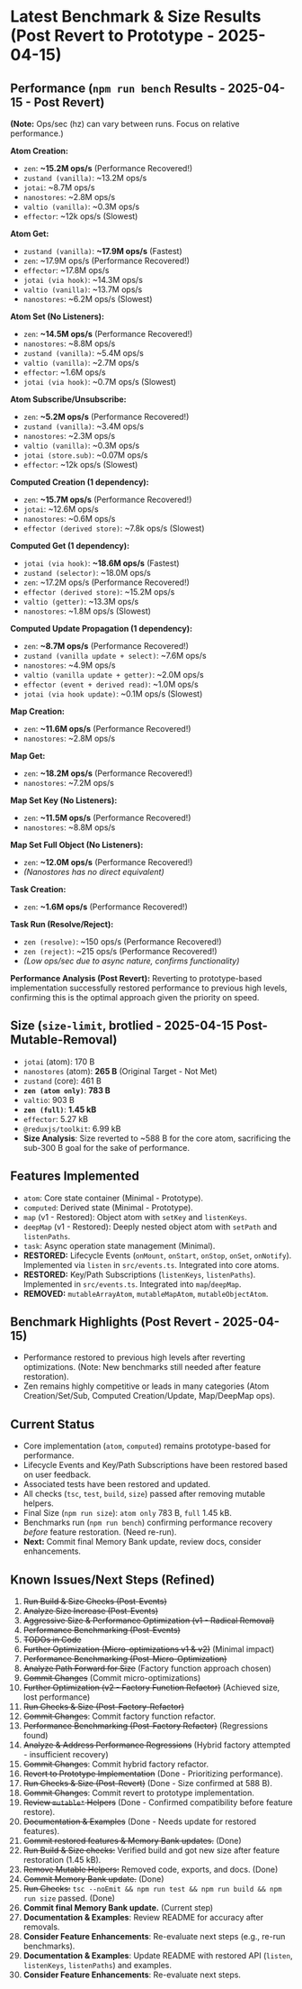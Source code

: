 # Latest Benchmark & Size Results (Post Revert to Prototype - 2025-04-15)

## Performance (`npm run bench` Results - 2025-04-15 - Post Revert)

**(Note:** Ops/sec (hz) can vary between runs. Focus on relative performance.)

**Atom Creation:**
- `zen`: **~15.2M ops/s** (Performance Recovered!)
- `zustand (vanilla)`: ~13.2M ops/s
- `jotai`: ~8.7M ops/s
- `nanostores`: ~2.8M ops/s
- `valtio (vanilla)`: ~0.3M ops/s
- `effector`: ~12k ops/s (Slowest)

**Atom Get:**
- `zustand (vanilla)`: **~17.9M ops/s** (Fastest)
- `zen`: ~17.9M ops/s (Performance Recovered!)
- `effector`: ~17.8M ops/s
- `jotai (via hook)`: ~14.3M ops/s
- `valtio (vanilla)`: ~13.7M ops/s
- `nanostores`: ~6.2M ops/s (Slowest)

**Atom Set (No Listeners):**
- `zen`: **~14.5M ops/s** (Performance Recovered!)
- `nanostores`: ~8.8M ops/s
- `zustand (vanilla)`: ~5.4M ops/s
- `valtio (vanilla)`: ~2.7M ops/s
- `effector`: ~1.6M ops/s
- `jotai (via hook)`: ~0.7M ops/s (Slowest)

**Atom Subscribe/Unsubscribe:**
- `zen`: **~5.2M ops/s** (Performance Recovered!)
- `zustand (vanilla)`: ~3.4M ops/s
- `nanostores`: ~2.3M ops/s
- `valtio (vanilla)`: ~0.3M ops/s
- `jotai (store.sub)`: ~0.07M ops/s
- `effector`: ~12k ops/s (Slowest)

**Computed Creation (1 dependency):**
- `zen`: **~15.7M ops/s** (Performance Recovered!)
- `jotai`: ~12.6M ops/s
- `nanostores`: ~0.6M ops/s
- `effector (derived store)`: ~7.8k ops/s (Slowest)

**Computed Get (1 dependency):**
- `jotai (via hook)`: **~18.6M ops/s** (Fastest)
- `zustand (selector)`: ~18.0M ops/s
- `zen`: ~17.2M ops/s (Performance Recovered!)
- `effector (derived store)`: ~15.2M ops/s
- `valtio (getter)`: ~13.3M ops/s
- `nanostores`: ~1.8M ops/s (Slowest)

**Computed Update Propagation (1 dependency):**
- `zen`: **~8.7M ops/s** (Performance Recovered!)
- `zustand (vanilla update + select)`: ~7.6M ops/s
- `nanostores`: ~4.9M ops/s
- `valtio (vanilla update + getter)`: ~2.0M ops/s
- `effector (event + derived read)`: ~1.0M ops/s
- `jotai (via hook update)`: ~0.1M ops/s (Slowest)

**Map Creation:**
- `zen`: **~11.6M ops/s** (Performance Recovered!)
- `nanostores`: ~2.8M ops/s

**Map Get:**
- `zen`: **~18.2M ops/s** (Performance Recovered!)
- `nanostores`: ~7.2M ops/s

**Map Set Key (No Listeners):**
- `zen`: **~11.5M ops/s** (Performance Recovered!)
- `nanostores`: ~8.8M ops/s

**Map Set Full Object (No Listeners):**
- `zen`: **~12.0M ops/s** (Performance Recovered!)
- *(Nanostores has no direct equivalent)*

**Task Creation:**
- `zen`: **~1.6M ops/s** (Performance Recovered!)

**Task Run (Resolve/Reject):**
- `zen (resolve)`: ~150 ops/s (Performance Recovered!)
- `zen (reject)`: ~215 ops/s (Performance Recovered!)
- *(Low ops/sec due to async nature, confirms functionality)*

**Performance Analysis (Post Revert):** Reverting to prototype-based implementation successfully restored performance to previous high levels, confirming this is the optimal approach given the priority on speed.

## Size (`size-limit`, brotlied - 2025-04-15 Post-Mutable-Removal)
- `jotai` (atom): 170 B
- `nanostores` (atom): **265 B** (Original Target - Not Met)
- `zustand` (core): 461 B
- **`zen (atom only)`**: **783 B**
- `valtio`: 903 B
- **`zen (full)`**: **1.45 kB**
- `effector`: 5.27 kB
- `@reduxjs/toolkit`: 6.99 kB
- **Size Analysis**: Size reverted to ~588 B for the core atom, sacrificing the sub-300 B goal for the sake of performance.

## Features Implemented
- `atom`: Core state container (Minimal - Prototype).
- `computed`: Derived state (Minimal - Prototype).
- `map` (v1 - Restored): Object atom with `setKey` and `listenKeys`.
- `deepMap` (v1 - Restored): Deeply nested object atom with `setPath` and `listenPaths`.
- `task`: Async operation state management (Minimal).
- **RESTORED:** Lifecycle Events (`onMount`, `onStart`, `onStop`, `onSet`, `onNotify`). Implemented via `listen` in `src/events.ts`. Integrated into core atoms.
- **RESTORED:** Key/Path Subscriptions (`listenKeys`, `listenPaths`). Implemented in `src/events.ts`. Integrated into `map`/`deepMap`.
- **REMOVED:** `mutableArrayAtom`, `mutableMapAtom`, `mutableObjectAtom`.

## Benchmark Highlights (Post Revert - 2025-04-15)
- Performance restored to previous high levels after reverting optimizations. (Note: New benchmarks still needed after feature restoration).
- Zen remains highly competitive or leads in many categories (Atom Creation/Set/Sub, Computed Creation/Update, Map/DeepMap ops).

## Current Status
- Core implementation (`atom`, `computed`) remains prototype-based for performance.
- Lifecycle Events and Key/Path Subscriptions have been restored based on user feedback.
- Associated tests have been restored and updated.
- All checks (`tsc`, `test`, `build`, `size`) passed after removing mutable helpers.
- Final Size (`npm run size`): `atom only` 783 B, `full` 1.45 kB.
- Benchmarks run (`npm run bench`) confirming performance recovery *before* feature restoration. (Need re-run).
- **Next:** Commit final Memory Bank update, review docs, consider enhancements.

## Known Issues/Next Steps (Refined)
1.  ~~Run Build & Size Checks (Post-Events)~~
2.  ~~Analyze Size Increase (Post-Events)~~
3.  ~~Aggressive Size & Performance Optimization (v1 - Radical Removal)~~
4.  ~~Performance Benchmarking (Post-Events)~~
5.  ~~TODOs in Code~~
6.  ~~Further Optimization (Micro-optimizations v1 & v2)~~ (Minimal impact)
7.  ~~Performance Benchmarking (Post-Micro-Optimization)~~
8.  ~~Analyze Path Forward for Size~~ (Factory function approach chosen)
9.  ~~Commit Changes~~ (Commit micro-optimizations)
10. ~~Further Optimization (v2 - Factory Function Refactor)~~ (Achieved size, lost performance)
11. ~~Run Checks & Size (Post-Factory-Refactor)~~
12. ~~Commit Changes~~: Commit factory function refactor.
13. ~~Performance Benchmarking (Post-Factory Refactor)~~ (Regressions found)
14. ~~Analyze & Address Performance Regressions~~ (Hybrid factory attempted - insufficient recovery)
15. ~~Commit Changes~~: Commit hybrid factory refactor.
16. ~~Revert to Prototype Implementation~~ (Done - Prioritizing performance).
17. ~~Run Checks & Size (Post-Revert)~~ (Done - Size confirmed at 588 B).
18. ~~Commit Changes~~: Commit revert to prototype implementation.
19. ~~Review `mutable*` Helpers~~ (Done - Confirmed compatibility before feature restore).
20. ~~Documentation & Examples~~ (Done - Needs update for restored features).
21. ~~Commit restored features & Memory Bank updates.~~ (Done)
22. ~~Run Build & Size checks:~~ Verified build and got new size after feature restoration (1.45 kB).
23. ~~Remove Mutable Helpers:~~ Removed code, exports, and docs. (Done)
24. ~~Commit Memory Bank update.~~ (Done)
25. ~~Run Checks:~~ `tsc --noEmit && npm run test && npm run build && npm run size` passed. (Done)
26. **Commit final Memory Bank update.** (Current step)
27. **Documentation & Examples**: Review README for accuracy after removals.
28. **Consider Feature Enhancements**: Re-evaluate next steps (e.g., re-run benchmarks).
24. **Documentation & Examples**: Update README with restored API (`listen`, `listenKeys`, `listenPaths`) and examples.
25. **Consider Feature Enhancements**: Re-evaluate next steps.

